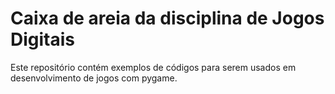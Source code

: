 # Caixa de areia da disciplina de Jogos Digitais
Este repositório contém exemplos de códigos para serem usados em desenvolvimento de jogos com pygame.